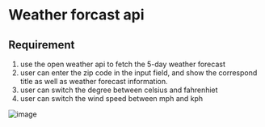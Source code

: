 # Weather forcast api

## Requirement

1. use the open weather api to fetch the 5-day weather forecast
2. user can enter the zip code in the input field, and show the correspond title as
   well as weather forecast information.
3. user can switch the degree between celsius and fahrenhiet
4. user can switch the wind speed between mph and kph 

![image](https://user-images.githubusercontent.com/86294140/150474654-fdc1a584-7c30-4f24-a238-087a92c6d62d.png)


